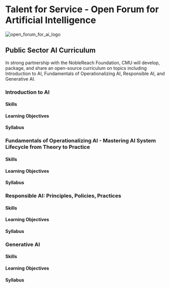 # Talent for Service - Open Forum for Artificial Intelligence

![open_forum_for_ai_logo](https://github.com/user-attachments/assets/dfe12c5f-5c3f-487b-8e95-d88cf7b528c0)

## Public Sector AI Curriculum
In strong partnership with the NobleReach Foundation, CMU will develop, package, and share an open-source curriculum on topics including Introduction to AI, Fundamentals of Operationalizing AI, Responsible AI, and Generative AI.


### Introduction to AI
#### Skills
#### Learning Objectives
#### Syllabus


### Fundamentals of Operationalizing AI - Mastering AI System Lifecycle from Theory to Practice
#### Skills
#### Learning Objectives
#### Syllabus


### Responsible AI: Principles, Policies, Practices
#### Skills
#### Learning Objectives
#### Syllabus


### Generative AI
#### Skills
#### Learning Objectives
#### Syllabus
